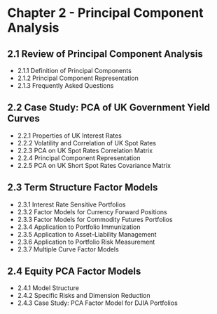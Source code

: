 # Chapter 2 - Principal Component Analysis  

##  2.1 Review of Principal Component Analysis  

  -  2.1.1 Definition of Principal Components  
  -  2.1.2 Principal Component Representation  
  -  2.1.3 Frequently Asked Questions  


## 2.2 Case Study: PCA of UK Government Yield Curves  

  -  2.2.1 Properties of UK Interest Rates  
  -  2.2.2 Volatility and Correlation of UK Spot Rates  
  -  2.2.3 PCA on UK Spot Rates Correlation Matrix  
  -  2.2.4 Principal Component Representation  
  -  2.2.5 PCA on UK Short Spot Rates Covariance Matrix  

## 2.3 Term Structure Factor Models  

  -  2.3.1 Interest Rate Sensitive Portfolios  
  -  2.3.2 Factor Models for Currency Forward Positions  
  -  2.3.3 Factor Models for Commodity Futures Portfolios  
  -  2.3.4 Application to Portfolio Immunization  
  -  2.3.5 Application to Asset–Liability Management  
  -  2.3.6 Application to Portfolio Risk Measurement  
  -  2.3.7 Multiple Curve Factor Models  

## 2.4 Equity PCA Factor Models  

  -  2.4.1 Model Structure  
  -  2.4.2 Specific Risks and Dimension Reduction  
  -  2.4.3 Case Study: PCA Factor Model for DJIA Portfolios  